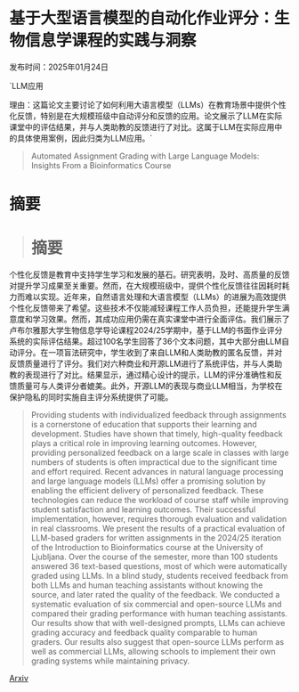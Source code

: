# 基于大型语言模型的自动化作业评分：生物信息学课程的实践与洞察

发布时间：2025年01月24日

`LLM应用

理由：这篇论文主要讨论了如何利用大语言模型（LLMs）在教育场景中提供个性化反馈，特别是在大规模班级中自动评分和反馈的应用。论文展示了LLM在实际课堂中的评估结果，并与人类助教的反馈进行了对比。这属于LLM在实际应用中的具体使用案例，因此归类为LLM应用。`

> Automated Assignment Grading with Large Language Models: Insights From a Bioinformatics Course

# 摘要

> # 摘要
个性化反馈是教育中支持学生学习和发展的基石。研究表明，及时、高质量的反馈对提升学习成果至关重要。然而，在大规模班级中，提供个性化反馈往往因耗时耗力而难以实现。近年来，自然语言处理和大语言模型（LLMs）的进展为高效提供个性化反馈带来了希望。这些技术不仅能减轻课程工作人员负担，还能提升学生满意度和学习效果。然而，其成功应用仍需在真实课堂中进行全面评估。我们展示了卢布尔雅那大学生物信息学导论课程2024/25学期中，基于LLM的书面作业评分系统的实际评估结果。超过100名学生回答了36个文本问题，其中大部分由LLM自动评分。在一项盲法研究中，学生收到了来自LLM和人类助教的匿名反馈，并对反馈质量进行了评分。我们对六种商业和开源LLM进行了系统评估，并与人类助教的表现进行了对比。结果显示，通过精心设计的提示，LLM的评分准确性和反馈质量可与人类评分者媲美。此外，开源LLM的表现与商业LLM相当，为学校在保护隐私的同时实施自主评分系统提供了可能。

> Providing students with individualized feedback through assignments is a cornerstone of education that supports their learning and development. Studies have shown that timely, high-quality feedback plays a critical role in improving learning outcomes. However, providing personalized feedback on a large scale in classes with large numbers of students is often impractical due to the significant time and effort required. Recent advances in natural language processing and large language models (LLMs) offer a promising solution by enabling the efficient delivery of personalized feedback. These technologies can reduce the workload of course staff while improving student satisfaction and learning outcomes. Their successful implementation, however, requires thorough evaluation and validation in real classrooms. We present the results of a practical evaluation of LLM-based graders for written assignments in the 2024/25 iteration of the Introduction to Bioinformatics course at the University of Ljubljana. Over the course of the semester, more than 100 students answered 36 text-based questions, most of which were automatically graded using LLMs. In a blind study, students received feedback from both LLMs and human teaching assistants without knowing the source, and later rated the quality of the feedback. We conducted a systematic evaluation of six commercial and open-source LLMs and compared their grading performance with human teaching assistants. Our results show that with well-designed prompts, LLMs can achieve grading accuracy and feedback quality comparable to human graders. Our results also suggest that open-source LLMs perform as well as commercial LLMs, allowing schools to implement their own grading systems while maintaining privacy.

[Arxiv](https://arxiv.org/abs/2501.14499)